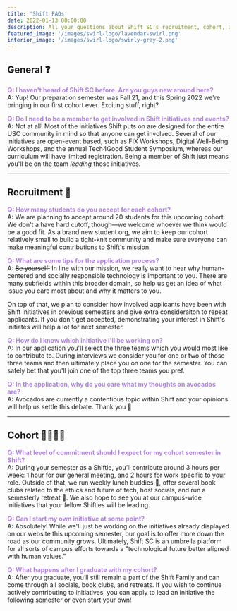 ```yaml
---
title: 'Shift FAQs'
date: 2022-01-13 00:00:00
description: All your questions about Shift SC's recruitment, cohort, and community, answered❗️
featured_image: '/images/swirl-logo/lavendar-swirl.png'
interior_image: '/images/swirl-logo/swirly-gray-2.png'
---
```




## General ❓

<b style="color:#B082E0">Q: I haven't heard of Shift SC before. Are you guys new around here?</b> <br>
A: Yup! Our preparation semester was Fall 21, and this Spring 2022 we're bringing in our first cohort ever. Exciting stuff, right?

<b style="color:#B082E0">Q: Do I need to be a member to get involved in Shift initiatives and events?</b> <br>
A: Not at all! Most of the initiatives Shift puts on are designed for the entire USC community in mind so that anyone can get involved. Several of our initiatives are open-event based, such as FIX Workshops, Digital Well-Being Workshops, and the annual Tech4Good Student Symposium, whereas our curriculum will have limited registration. Being a member of Shift just means you'll be on the team *leading* those initiatives.

---


## Recruitment 📄

<b style="color:#B082E0">Q: How many students do you accept for each cohort?</b> <br>
A: We are planning to accept around 20 students for this upcoming cohort. We don't a have hard cutoff, though—we welcome whoever we think would be a good fit. As a brand new student org, we aim to keep our cohort relatively small to build a tight-knit community and make sure everyone can make meaningful contributions to Shift's mission.

<b style="color:#B082E0">Q: What are some tips for the application process?</b> <br>
A: ~~Be yourself!~~ In line with our mission, we really want to hear why human-centered and socially responsible technology is important to you. There are many subfields within this broader domain, so help us get an idea of what issue you care most about and why it matters to you.

On top of that, we plan to consider how involved applicants have been with Shift initiatives in previous semesters and give extra consideraiton to repeat applicants. If you don't get accepted, demonstrating your interest in Shift's initiates will help a lot for next semester.

<b style="color:#B082E0">Q: How do I know which initiative I'll be working on?</b> <br>
A: In our application you'll select the three teams which you would most like to contribute to. During interviews we consider you for one or two of those three teams and then ultimately place you on one for the semester. You can safely bet that you'll join one of the top three teams you pref.

<b style="color:#B082E0">Q: In the application, why do you care what my thoughts on avocados are?</b> <br>
A: Avocados are currently a contentious topic within Shift and your opinions will help us settle this debate. Thank you 🥑

---

## Cohort 👨‍👩‍👧‍👦

<b style="color:#B082E0">Q: What level of commitment should I expect for my cohort semester in Shift?</b> <br>
A: During your semester as a Shiftie, you’ll contribute around 3 hours per week: 1 hour for our general meeting, and 2 hours for work specific to your role. Outside of that, we run weekly lunch buddies 🍱, offer several book clubs related to the ethics and future of tech, host socials, and run a semesterly retreat 🥳. We also hope to see you at our campus-wide initiatives that your fellow Shifties will be leading.

<b style="color:#B082E0">Q: Can I start my own initiative at some point?</b> <br>
A: Absolutely! While we'll just be working on the initiatives already displayed on our website this upcoming semester, our goal is to offer more down the road as our community grows. Ultimately, Shift SC is an umbrella platform for all sorts of campus efforts towards a "technological future better aligned with human values."  

<b style="color:#B082E0">Q: What happens after I graduate with my cohort?</b> <br>
A: After you graduate, you’ll still remain a part of the Shift Family and can come through all socials, book clubs, and retreats. If you wish to continue actively contributing to initiatives, you can apply to lead an initiative the following semester or even start your own!